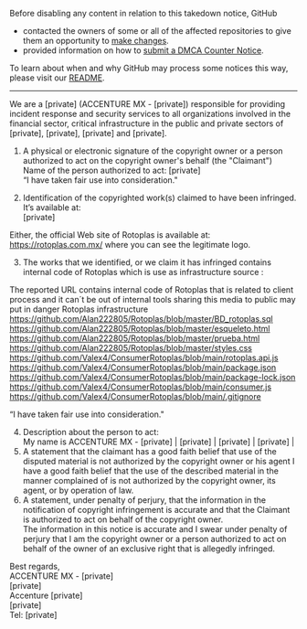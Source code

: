 Before disabling any content in relation to this takedown notice, GitHub
- contacted the owners of some or all of the affected repositories to give them an opportunity to [make changes](https://docs.github.com/en/github/site-policy/dmca-takedown-policy#a-how-does-this-actually-work).
- provided information on how to [submit a DMCA Counter Notice](https://docs.github.com/en/articles/guide-to-submitting-a-dmca-counter-notice).

To learn about when and why GitHub may process some notices this way, please visit our [README](https://github.com/github/dmca/blob/master/README.md#anatomy-of-a-takedown-notice).

---

We are a [private] (ACCENTURE MX - [private]) responsible for providing incident response and security services to all organizations involved in the financial sector, critical infrastructure in the public and private sectors of [private], [private], [private] and [private].  
1.  A physical or electronic signature of the copyright owner or a person authorized to act on the copyright owner's behalf (the "Claimant")  
Name of the person authorized to act: [private]  
“I have taken fair use into consideration."

2. Identification of the copyrighted work(s) claimed to have been infringed. It’s available at:   
[private]

Either, the official Web site of Rotoplas is available at: https://rotoplas.com.mx/ where you can see the legitimate logo.

3. The works that we identified, or we claim it has infringed contains internal code of Rotoplas which is use as infrastructure source :

The reported URL contains internal code of Rotoplas that is related to client process and it can´t be out of internal tools sharing this media to public may put in danger Rotoplas infrastructure   
https://github.com/Alan222805/Rotoplas/blob/master/BD_rotoplas.sql  
https://github.com/Alan222805/Rotoplas/blob/master/esqueleto.html  
https://github.com/Alan222805/Rotoplas/blob/master/prueba.html  
https://github.com/Alan222805/Rotoplas/blob/master/styles.css  
https://github.com/Valex4/ConsumerRotoplas/blob/main/rotoplas.api.js  
https://github.com/Valex4/ConsumerRotoplas/blob/main/package.json  
https://github.com/Valex4/ConsumerRotoplas/blob/main/package-lock.json  
https://github.com/Valex4/ConsumerRotoplas/blob/main/consumer.js  
https://github.com/Valex4/ConsumerRotoplas/blob/main/.gitignore


“I have taken fair use into consideration."

4. Description about the person to act:  
My name is ACCENTURE MX - [private] | [private] | [private] |  [private] |  
5. A statement that the claimant has a good faith belief that use of the disputed material is not authorized by the copyright owner or his agent
I have a good faith belief that the use of the described material in the manner complained of is not authorized by the copyright owner, its agent, or by operation of law.  
6. A statement, under penalty of perjury, that the information in the notification of copyright infringement is accurate and that the Claimant is authorized to act on behalf of the copyright owner.  
The information in this notice is accurate and I swear under penalty of perjury that I am the copyright owner or a person authorized to act on behalf of the owner of an exclusive right that is allegedly infringed.

Best regards,  
ACCENTURE MX - [private]  
[private]   
Accenture [private]  
[private]  
Tel: [private]
